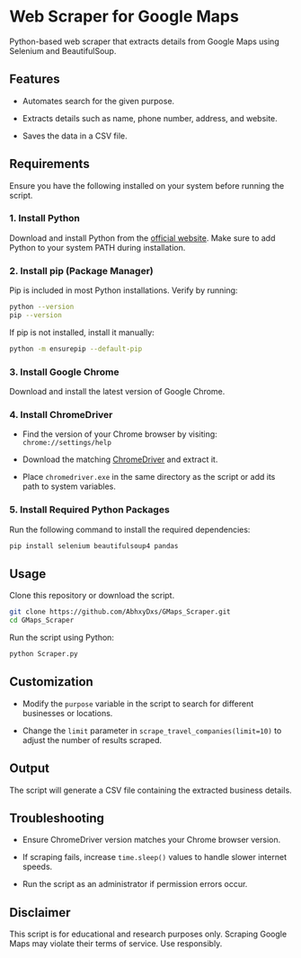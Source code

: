 # Web Scraper for Google Maps

Python-based web scraper that extracts details from Google Maps using Selenium and BeautifulSoup.

## Features

 - Automates search for the given purpose.

 - Extracts details such as name, phone number, address, and website.

 - Saves the data in a CSV file.

## Requirements

Ensure you have the following installed on your system before running the script.

### 1. Install Python

Download and install Python from the [official website](https://www.python.org/downloads/). Make sure to add Python to your system PATH during installation.

### 2. Install pip (Package Manager)

Pip is included in most Python installations. Verify by running:
```sh
python --version
pip --version
```

If pip is not installed, install it manually:
```sh
python -m ensurepip --default-pip
```
### 3. Install Google Chrome

Download and install the latest version of Google Chrome.

### 4. Install ChromeDriver

 - Find the version of your Chrome browser by visiting: `chrome://settings/help`

 - Download the matching [ChromeDriver](https://developer.chrome.com/docs/chromedriver/downloads) and extract it.

 - Place `chromedriver.exe` in the same directory as the script or add its path to system variables.

### 5. Install Required Python Packages

Run the following command to install the required dependencies:
```sh
pip install selenium beautifulsoup4 pandas
```
## Usage

Clone this repository or download the script.
```sh
git clone https://github.com/AbhxyDxs/GMaps_Scraper.git
cd GMaps_Scraper
```
Run the script using Python:
```sh
python Scraper.py
```
## Customization

 - Modify the `purpose` variable in the script to search for different businesses or locations.

 - Change the `limit` parameter in `scrape_travel_companies(limit=10)` to adjust the number of results scraped.

## Output

The script will generate a CSV file containing the extracted business details.

## Troubleshooting

 - Ensure ChromeDriver version matches your Chrome browser version.

 - If scraping fails, increase `time.sleep()` values to handle slower internet speeds.

 - Run the script as an administrator if permission errors occur.

## Disclaimer

This script is for educational and research purposes only. Scraping Google Maps may violate their terms of service. Use responsibly.